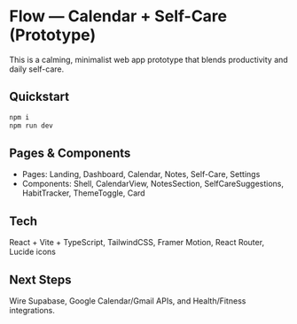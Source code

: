 # Flow — Calendar + Self-Care (Prototype)

This is a calming, minimalist web app prototype that blends productivity and daily self-care.

## Quickstart
```bash
npm i
npm run dev
```

## Pages & Components
- Pages: Landing, Dashboard, Calendar, Notes, Self-Care, Settings
- Components: Shell, CalendarView, NotesSection, SelfCareSuggestions, HabitTracker, ThemeToggle, Card

## Tech
React + Vite + TypeScript, TailwindCSS, Framer Motion, React Router, Lucide icons

## Next Steps
Wire Supabase, Google Calendar/Gmail APIs, and Health/Fitness integrations.
